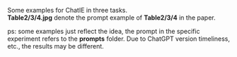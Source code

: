 Some examples for ChatIE in three tasks.  
**Table2/3/4.jpg** denote the prompt example of **Table2/3/4** in the paper.

ps: some examples just reflect the idea, the prompt in the specific experiment refers to the **prompts** folder. Due to ChatGPT version timeliness, etc., the results may be different. 
